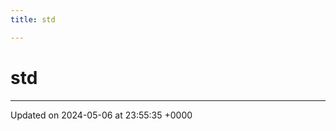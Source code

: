 ```yaml
---
title: std

---
```


# std








-------------------------------

Updated on 2024-05-06 at 23:55:35 +0000